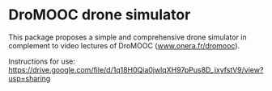 # DroMOOC drone simulator

This package proposes a simple and comprehensive drone simulator in complement to video lectures of DroMOOC (www.onera.fr/dromooc).

Instructions for use: https://drive.google.com/file/d/1q18H0Qia0jwlqXH97pPus8D_jxyfstV9/view?usp=sharing